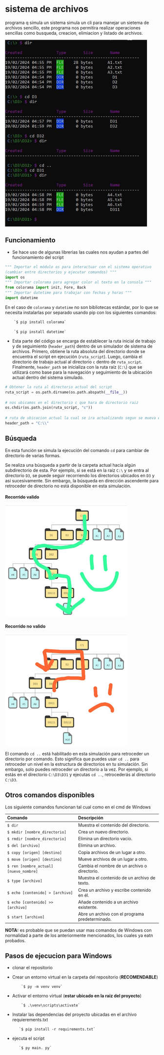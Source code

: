 # sistema de archivos 
programa q simula un sistema simula un cli para manejar un sietema de archivos sencillo, este programa nos permitira realizar operaciones sencillas como busqueda, creacion, elimiacion y listado de archivos.

![](/images/example.jpeg)

##  Funcionamiento 
- Se hace uso de algunas librerias las cuales nos ayudan a partes del funcionamiento del script
```python
""" Importar el módulo os para interactuar con el sistema operativo 
(cambiar entre directorios y ejecutar comandos) """
import os  
""" Importar colorama para agregar color al texto en la consola """
from colorama import init, Fore, Back  
""" Importar datetime para trabajar con fechas y horas """
import datetime  
```
En el caso de `colorama` y `datetime` no son bibliotecas estándar, por lo que se necesita instalarlas por separado usando pip con los siguientes comandos:

        `$ pip install colorama`
        
        `$ pip install datetime`
            

- Esta parte del código se encarga de establecer la ruta inicial de trabajo y de seguimiento (`header_path`) dentro de un simulador de sistema de archivos. Primero, obtiene la ruta absoluta del directorio donde se encuentra el script en ejecución (`ruta_script`). Luego, cambia el directorio de trabajo actual al directorio `c` dentro de `ruta_script`. Finalmente, `header_path` se inicializa con la ruta raíz (`C:\`) que se utilizará como base para la navegación y seguimiento de la ubicación actual dentro del sistema simulado.
```python
# Obtener la ruta al directorio actual del script
ruta_script = os.path.dirname(os.path.abspath(__file__))

# nos ubicamos en el directorio c que hara de directorio raiz 
os.chdir(os.path.join(ruta_script, "c"))

# ruta de ubicacion actual la cual se ira actualizando segun se mueva entre directorios 
header_path = "C:\\"
```

## Búsqueda
En esta función se simula la ejecución del comando `cd` para cambiar de directorio de varias formas.

Se realiza una búsqueda a partir de la carpeta actual hacia algún subdirectorio de esta. Por ejemplo, si se está en la raíz `C:\` y se entra al directorio `D3`, se puede seguir recorriendo los directorios ubicados en `D3` y así sucesivamente. Sin embargo, la búsqueda en dirección ascendente para retroceder de directorio no está disponible en esta simulación.
<div>
    <h4>Recorrido valido</h4>
    <img src="/images/recorrido_disponible.jpeg" alt="Descripción de la imagen 1" style="width: 400px;">  
</div>
<div>
    <h4>Recorrido no valido</h4>    
    <img src="/images/recorrido_no_disponible.jpeg" alt="Descripción de la imagen 2" style="width: 400px;">
</div>

El comando `cd ..` está habilitado en esta simulación para retroceder un directorio por comando. Esto significa que puedes usar `cd ..` para retroceder un nivel en la estructura de directorios en tu simulación. Sin embargo, solo puedes retroceder un directorio a la vez. Por ejemplo, si estás en el directorio `C:\D3\D31`  y ejecutas `cd ..`, retrocederás al directorio `C:\D3`.

## Otros comandos disponibles 
Los siguiente comandos funcionan tal cual como en el cmd de Windows 

| Comando                | Descripción                                |
| :--------------------- | :----------------------------------------- |
| `$ dir`                | Muestra el contenido del directorio.       |
| `$ mkdir [nombre_directorio]` | Crea un nuevo directorio.            |
| `$ rmdir [nombre_directorio]` | Elimina un directorio vacío.         |
| `$ del [archivo]`      | Elimina un archivo.                        |
| `$ copy [origen] [destino]` | Copia archivos de un lugar a otro.   |
| `$ move [origen] [destino]` | Mueve archivos de un lugar a otro.   |
| `$ ren [nombre_actual] [nuevo_nombre]` | Cambia el nombre de un archivo o directorio. |
| `$ type [archivo]`     | Muestra el contenido de un archivo de texto. |
| `$ echo [contenido] > [archivo]` | Crea un archivo y escribe contenido en él.       |
| `$ echo [contenido] >> [archivo]` | Añade contenido a un archivo existente.          |
| `$ start [archivo]` | Abre un archivo con el programa predeterminado.       |

**NOTA:** es probable que se puedan usar mas comandos de Windows con normalidad 
a parte de los anteriormente mencionados, los cuales ya eatn probados.

## Pasos de ejecucion para Windows 

- clonar el repositorio
- Crear un entorno virtual en la carpeta del repositorio (**RECOMENDABLE**) 
 
          `$ py -m venv venv`

- Activar el entorno virtual (**estar ubicado en la raiz del proyecto**) 

          `$ .\venv\scripts\activate`

- Instalar las dependencias del proyecto ubicadas en el archivo requierements.txt

         `$ pip install -r requirements.txt`

- ejecuta el script 

         `$ py main. py`
